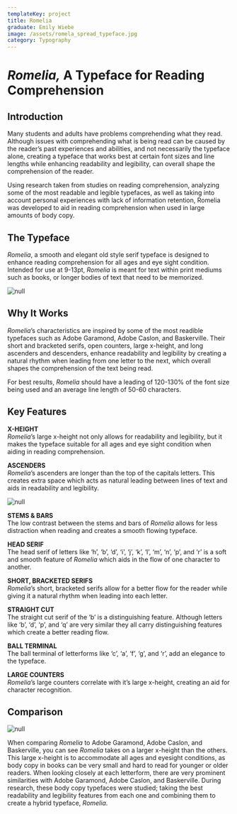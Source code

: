 ```yaml
---
templateKey: project
title: Romelia
graduate: Emily Wiebe
image: /assets/romela_spread_typeface.jpg
category: Typography
---
```

# _Romelia,_ A Typeface for Reading Comprehension

## Introduction

Many students and adults have problems comprehending what they read. Although issues with comprehending what is being read can be caused by the reader’s past experiences and abilities, and not necessarily the typeface alone, creating a typeface that works best at certain font sizes and line lengths while enhancing readability and legibility, can overall shape the comprehension of the reader.

Using research taken from studies on reading comprehension, analyzing some of the most readable and legible typefaces, as well as taking into account personal experiences with lack of information retention, Romelia was developed to aid in reading comprehension when used in large amounts of body copy.

## The Typeface

_Romelia_, a smooth and elegant old style serif typeface is designed to enhance reading comprehension for all ages and eye sight condition. Intended for use at 9-13pt, _Romelia_ is meant for text within print mediums such as books, or longer bodies of text that need to be memorized. 

![null](/assets/romela_spread_typeface2.jpg)

## Why It Works

_Romelia_’s characteristics are inspired by some of the most readible typefaces such as Adobe Garamond, Adobe Caslon, and Baskerville. Their short and bracketed serifs, open counters, large x-height, and long ascenders and descenders, enhance readability and legibility by creating a natural rhythm when leading from one letter to the next, which overall shapes the comprehension of the text being read. 

For best results, _Romelia_ should have a leading of 120-130% of the font size being used and an average line length of 50-60 characters.

## Key Features

**X-HEIGHT**\
_Romelia_’s large x-height not only allows for readability and legibility, but it makes the typeface suitable for all ages and eye sight condition when aiding in reading comprehension.

**ASCENDERS**\
_Romelia_’s ascenders are longer than the top of the capitals letters. This creates extra space which acts as natural leading between lines of text and aids in readability and legibility.

![null](/assets/romela_spread_keyfeatures.jpg)

**STEMS & BARS**\
The low contrast between the stems and bars of _Romelia_ allows for less distraction when reading and creates a smooth flowing typeface.

**HEAD SERIF**\
The head serif of letters like ‘h’, ‘b’, ‘d’, ‘i’, ‘j’, ‘k’, ‘l’, ‘m’, ‘n’, ‘p’, and ‘r’ is a soft and smooth feature of _Romelia_ which aids in the flow of one character to another.

**SHORT, BRACKETED SERIFS**\
_Romelia_’s short, bracketed serifs allow for a better flow for the reader while giving it a natural rhythm when leading into each letter. 

**STRAIGHT CUT**\
The straight cut serif of the ‘b’ is a distinguishing feature. Although letters like ‘b’, ‘d’, ‘p’, and ‘q’ are very similar they all carry distinguishing features which create a better reading flow.

**BALL TERMINAL**\
The ball terminal of letterforms like ‘c’, ‘a’, ‘f’, ‘g’, and ‘r’, add an elegance to the typeface.

**LARGE COUNTERS**\
_Romelia_’s large counters correlate with it’s large x-height, creating an aid for character recognition.

## Comparison

![null](/assets/romela_spread_comparingtypeface.jpg)

When comparing _Romelia_ to Adobe Garamond, Adobe Caslon, and Baskerville, you can see _Romelia_ takes on a larger x-height than the others. This large x-height is to accommodate all ages and eyesight conditions, as body copy in books can be very small and hard to read for younger or older readers. When looking closely at each letterform, there are very prominent similarities with Adobe Garamond, Adobe Caslon, and Baskerville. During research, these body copy typefaces were studied; taking the best readability and legibility features from each one and combining them to create a hybrid typeface, _Romelia_.
